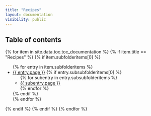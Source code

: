 ```yaml
---
title: "Recipes"
layout: documentation
visibility: public
---
```


<h2>Table of contents</h2>
<div>
{% for item in site.data.toc.toc_documentation %}
{% if item.title == "Recipes" %}
 {% if item.subfolderitems[0] %}
        <ul>
          {% for entry in item.subfolderitems %}
              <li><a href="{{ site.baseurl }}{{ entry.url }}">{{ entry.page }}</a>
                {% if entry.subsubfolderitems[0] %}
                  <ul>
                  {% for subentry in entry.subsubfolderitems %}
                      <li><a href="{{ site.baseurl }}{{ subentry.url }}">{{ subentry.page }}</a></li>
                  {% endfor %}
                  </ul>
                {% endif %}
              </li>
          {% endfor %}
        </ul>
 {% endif %}
{% endif %}
{% endfor %}
</div>
